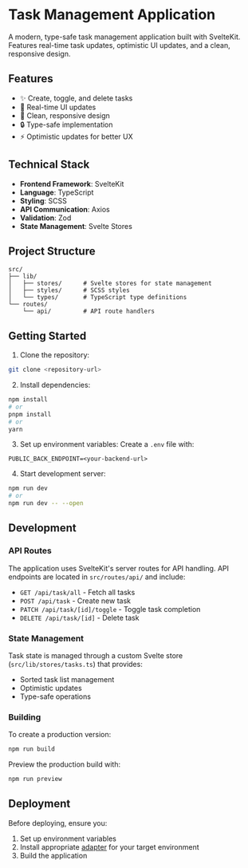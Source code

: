 # Task Management Application

A modern, type-safe task management application built with SvelteKit. Features real-time task updates, optimistic UI
updates, and a clean, responsive design.

## Features

- ✨ Create, toggle, and delete tasks
- 🔄 Real-time UI updates
- 🎨 Clean, responsive design
- 🔒 Type-safe implementation
- ⚡ Optimistic updates for better UX

## Technical Stack

- **Frontend Framework**: SvelteKit
- **Language**: TypeScript
- **Styling**: SCSS
- **API Communication**: Axios
- **Validation**: Zod
- **State Management**: Svelte Stores

## Project Structure

```
src/
├── lib/
│   ├── stores/      # Svelte stores for state management
│   ├── styles/      # SCSS styles
│   └── types/       # TypeScript type definitions
└── routes/
    └── api/         # API route handlers
```

## Getting Started

1. Clone the repository:

```bash
git clone <repository-url>
```

2. Install dependencies:
```bash
npm install
# or
pnpm install
# or
yarn
```

3. Set up environment variables:
   Create a `.env` file with:

```
PUBLIC_BACK_ENDPOINT=<your-backend-url>
```

4. Start development server:
```bash
npm run dev
# or
npm run dev -- --open
```

## Development

### API Routes

The application uses SvelteKit's server routes for API handling. API endpoints are located in `src/routes/api/` and
include:

- `GET /api/task/all` - Fetch all tasks
- `POST /api/task` - Create new task
- `PATCH /api/task/[id]/toggle` - Toggle task completion
- `DELETE /api/task/[id]` - Delete task

### State Management

Task state is managed through a custom Svelte store (`src/lib/stores/tasks.ts`) that provides:

- Sorted task list management
- Optimistic updates
- Type-safe operations

### Building

To create a production version:

```bash
npm run build
```

Preview the production build with:

```bash
npm run preview
```

## Deployment

Before deploying, ensure you:

1. Set up environment variables
2. Install appropriate [adapter](https://svelte.dev/docs/kit/adapters) for your target environment
3. Build the application
